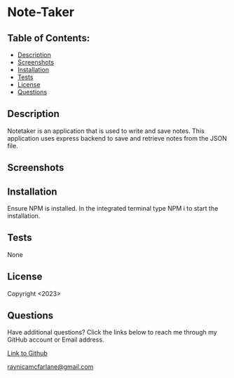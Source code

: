 # Note-Taker

## Table of Contents:
  - [Description](#description)
  - [Screenshots](#screenshots)
  - [Installation](#installation)
  - [Tests](#tests)
  - [License](#license)
  - [Questions](#questions)
 
## Description
Notetaker is an application that is used to write and save notes. This application uses express backend to save and retrieve notes from the JSON file.
## Screenshots
## Installation
Ensure NPM is installed. In the integrated terminal type NPM i to start the installation.
## Tests
None
## License
Copyright <2023> <Raynica McFarlane>
## Questions

Have additional questions? Click the links below to reach me through my GitHub account or Email address.

[Link to Github](https://github.com/raymcfarlane)

<a href="mailto:raynicamcfarlane@gmail.com">raynicamcfarlane@gmail.com</a>